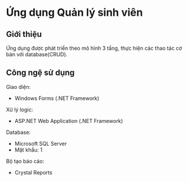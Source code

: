 # Ứng dụng Quản lý sinh viên

## Giới thiệu
Ứng dụng được phát triển theo mô hình 3 tầng, thực hiện các thao tác cơ bản với database(CRUD).

## Công ngệ sử dụng
Giao diện:
  * Windows Forms (.NET Framework)

Xử lý logic:
  * ASP.NET Web Application (.NET Framework)

Database:
  * Microsoft SQL Server
  * Mật khẩu: 1

Bộ tạo báo cáo:
  * Crystal Reports
